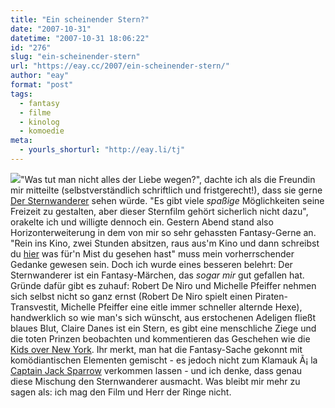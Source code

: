 ```yaml
---
title: "Ein scheinender Stern?"
date: "2007-10-31"
datetime: "2007-10-31 18:06:22"
id: "276"
slug: "ein-scheinender-stern"
url: "https://eay.cc/2007/ein-scheinender-stern/"
author: "eay"
format: "post"
tags:
  - fantasy
  - filme
  - kinolog
  - komoedie
meta:
  - yourls_shorturl: "http://eay.li/tj"
---
```


![](/uploads/2007/sternwanderer.jpg)"Was tut man nicht alles der Liebe wegen?", dachte ich als die Freundin mir mitteilte (selbstverständlich schriftlich und fristgerecht!), dass sie gerne [Der Sternwanderer](http://german.imdb.com/title/tt0486655/) sehen würde. "Es gibt viele _spaßige_ Möglichkeiten seine Freizeit zu gestalten, aber dieser Sternfilm gehört sicherlich nicht dazu", orakelte ich und willigte dennoch ein. Gestern Abend stand also Horizonterweiterung in dem von mir so sehr gehassten Fantasy-Gerne an. "Rein ins Kino, zwei Stunden absitzen, raus aus'm Kino und dann schreibst du [hier](http://eay.cc/) was für'n Mist du gesehen hast" muss mein vorherrschender Gedanke gewesen sein. Doch ich wurde eines besseren belehrt: Der Sternwanderer ist ein Fantasy-Märchen, das _sogar mir_ gut gefallen hat. Gründe dafür gibt es zuhauf: Robert De Niro und Michelle Pfeiffer nehmen sich selbst nicht so ganz ernst (Robert De Niro spielt einen Piraten-Transvestit, Michelle Pfeiffer eine eitle immer schneller alternde Hexe), handwerklich so wie man's sich wünscht, aus erstochenen Adeligen fließt blaues Blut, Claire Danes ist ein Stern, es gibt eine menschliche Ziege und die toten Prinzen beobachten und kommentieren das Geschehen wie die [Kids over New York](http://images.google.de/images?svnum=10&um=1&q=Kids+over+New+York). Ihr merkt, man hat die Fantasy-Sache gekonnt mit komödiantischen Elementen gemischt - es jedoch nicht zum Klamauk Ã¡ la [Captain Jack Sparrow](//eay.cc/2007/captain-jack-3/) verkommen lassen - und ich denke, dass genau diese Mischung den Sternwanderer ausmacht. Was bleibt mir mehr zu sagen als: ich mag den Film und Herr der Ringe nicht.
